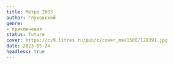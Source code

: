 ```yaml
---
title: Метро 2033
author: Глуховский
genre:
- приключения
status: future
cover: https://cv9.litres.ru/pub/c/cover_max1500/128391.jpg
date: 2023-05-24
headless: true
---
```



